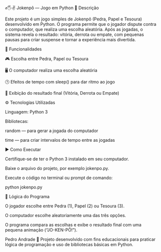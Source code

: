 ✊🖐️✌️ Jokenpô — Jogo em Python
📘 Descrição

Este projeto é um jogo simples de Jokenpô (Pedra, Papel e Tesoura) desenvolvido em Python. O programa permite que o jogador dispute contra o computador, que realiza uma escolha aleatória. Após as jogadas, o sistema revela o resultado: vitória, derrota ou empate, com pequenas pausas para criar suspense e tornar a experiência mais divertida.

🧩 Funcionalidades

🎮 Escolha entre Pedra, Papel ou Tesoura

🖥️ O computador realiza uma escolha aleatória

🕒 Efeitos de tempo com sleep() para dar ritmo ao jogo

🏁 Exibição do resultado final (Vitória, Derrota ou Empate)

⚙️ Tecnologias Utilizadas

Linguagem: Python 3

Bibliotecas:

random — para gerar a jogada do computador

time — para criar intervalos de tempo entre as jogadas

▶️ Como Executar

Certifique-se de ter o Python 3 instalado em seu computador.

Baixe o arquivo do projeto, por exemplo jokenpo.py.

Execute o código no terminal ou prompt de comando:

python jokenpo.py

🧠 Lógica do Programa

O jogador escolhe entre Pedra (1), Papel (2) ou Tesoura (3).

O computador escolhe aleatoriamente uma das três opções.

O programa compara as escolhas e exibe o resultado final com uma pequena animação (“JO-KEN-PÔ!”).

Pedro Andrade
💬 Projeto desenvolvido com fins educacionais para praticar lógica de programação e uso de bibliotecas básicas em Python.

